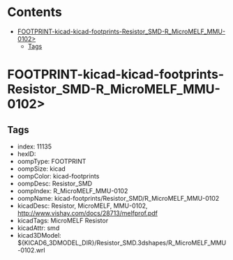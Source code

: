 



Contents
========

* [FOOTPRINT-kicad-kicad-footprints-Resistor_SMD-R_MicroMELF_MMU-0102>](#footprint-kicad-kicad-footprints-resistor_smd-r_micromelf_mmu-0102)
	* [Tags](#tags)

# FOOTPRINT-kicad-kicad-footprints-Resistor_SMD-R_MicroMELF_MMU-0102>

## Tags

- index: 11135
- hexID: 
- oompType: FOOTPRINT
- oompSize: kicad
- oompColor: kicad-footprints
- oompDesc: Resistor_SMD
- oompIndex: R_MicroMELF_MMU-0102
- oompName: kicad-footprints/Resistor_SMD/R_MicroMELF_MMU-0102
- kicadDesc: Resistor, MicroMELF, MMU-0102, http://www.vishay.com/docs/28713/melfprof.pdf
- kicadTags: MicroMELF Resistor
- kicadAttr: smd
- kicad3DModel: ${KICAD6_3DMODEL_DIR}/Resistor_SMD.3dshapes/R_MicroMELF_MMU-0102.wrl
